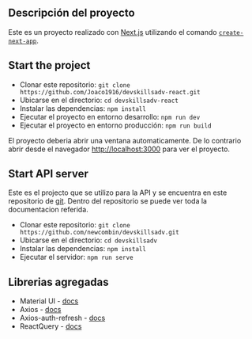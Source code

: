 ## Descripción del proyecto

Este es un proyecto realizado con [Next.js](https://nextjs.org/) utilizando el comando [`create-next-app`](https://github.com/vercel/next.js/tree/canary/packages/create-next-app).

## Start the project

* Clonar este repositorio: `git clone https://github.com/Joaco1916/devskillsadv-react.git`
* Ubicarse en el directorio: `cd devskillsadv-react`
* Instalar las dependencias: `npm install`
* Ejecutar el proyecto en entorno desarrollo: `npm run dev`
* Ejecutar el proyecto en entorno producción: `npm run build`

El proyecto deberia abrir una ventana automaticamente. De lo contrario abrir desde el navegador [http://localhost:3000](http://localhost:3000) para ver el proyecto.

## Start API server

Este es el projecto que se utilizo para la API y se encuentra en este repositorio de [git](https://github.com/newcombin/devskillsadv). Dentro del repositorio se puede ver toda la documentacion referida.

* Clonar este repositorio: `git clone https://github.com/newcombin/devskillsadv.git`
* Ubicarse en el directorio: `cd devskillsadv`
* Instalar las dependencias: `npm install`
* Ejecutar el servidor: `npm run serve`

## Librerias agregadas

* Material UI - [docs](https://mui.com/material-ui/getting-started/overview)
* Axios - [docs](https://axios-http.com/docs/intro)
* Axios-auth-refresh - [docs](https://github.com/Flyrell/axios-auth-refresh#readme)
* ReactQuery - [docs](https://react-query-v3.tanstack.com/overview)